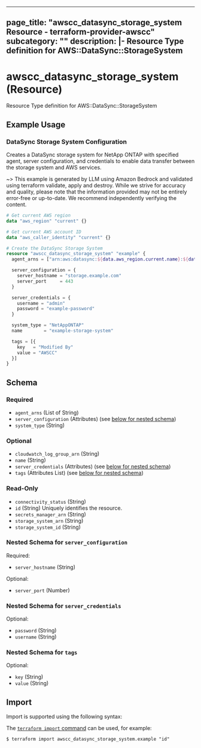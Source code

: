 
---
page_title: "awscc_datasync_storage_system Resource - terraform-provider-awscc"
subcategory: ""
description: |-
  Resource Type definition for AWS::DataSync::StorageSystem
---

# awscc_datasync_storage_system (Resource)

Resource Type definition for AWS::DataSync::StorageSystem

## Example Usage

### DataSync Storage System Configuration

Creates a DataSync storage system for NetApp ONTAP with specified agent, server configuration, and credentials to enable data transfer between the storage system and AWS services.

~> This example is generated by LLM using Amazon Bedrock and validated using terraform validate, apply and destroy. While we strive for accuracy and quality, please note that the information provided may not be entirely error-free or up-to-date. We recommend independently verifying the content.

```terraform
# Get current AWS region
data "aws_region" "current" {}

# Get current AWS account ID
data "aws_caller_identity" "current" {}

# Create the DataSync Storage System
resource "awscc_datasync_storage_system" "example" {
  agent_arns = ["arn:aws:datasync:${data.aws_region.current.name}:${data.aws_caller_identity.current.account_id}:agent/agent-example"]

  server_configuration = {
    server_hostname = "storage.example.com"
    server_port     = 443
  }

  server_credentials = {
    username = "admin"
    password = "example-password"
  }

  system_type = "NetAppONTAP"
  name        = "example-storage-system"

  tags = [{
    key   = "Modified By"
    value = "AWSCC"
  }]
}
```

<!-- schema generated by tfplugindocs -->
## Schema

### Required

- `agent_arns` (List of String)
- `server_configuration` (Attributes) (see [below for nested schema](#nestedatt--server_configuration))
- `system_type` (String)

### Optional

- `cloudwatch_log_group_arn` (String)
- `name` (String)
- `server_credentials` (Attributes) (see [below for nested schema](#nestedatt--server_credentials))
- `tags` (Attributes List) (see [below for nested schema](#nestedatt--tags))

### Read-Only

- `connectivity_status` (String)
- `id` (String) Uniquely identifies the resource.
- `secrets_manager_arn` (String)
- `storage_system_arn` (String)
- `storage_system_id` (String)

<a id="nestedatt--server_configuration"></a>
### Nested Schema for `server_configuration`

Required:

- `server_hostname` (String)

Optional:

- `server_port` (Number)


<a id="nestedatt--server_credentials"></a>
### Nested Schema for `server_credentials`

Optional:

- `password` (String)
- `username` (String)


<a id="nestedatt--tags"></a>
### Nested Schema for `tags`

Optional:

- `key` (String)
- `value` (String)

## Import

Import is supported using the following syntax:

The [`terraform import` command](https://developer.hashicorp.com/terraform/cli/commands/import) can be used, for example:

```shell
$ terraform import awscc_datasync_storage_system.example "id"
```
